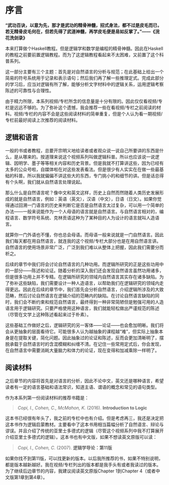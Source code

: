 # 序言

**“武功百诀，以意为先，那才是武功的精骨神髓，招式身法，都不过是皮毛而已，若无精骨皮毛何在，但若先得了武道神髓，再学皮毛便是易如反掌了。”——《浣花洗剑录》**

本来打算做个Haskell教程。但是逻辑学和数学是编程的精骨神髓。因此在Haskell的教程之前要前置逻辑教程。而为了这逻辑教程看起来不太困难，又前置了这个科普系列。

这一部分主要有三个主题：首先是对自然语言的分析与规范；在此基础上给出一个简易的符号系统用于记录和表示语句；然后我们再了解一些推理定式。完成此部分的学习后，应当对逻辑有所了解，能够分析文字材料中的逻辑关系，运用逻辑考察陈述的可靠性与合理性。

由于精力所限，本系列视频/专栏所含的信息量是十分有限的。因此仅仅看视频/专栏是远远不够的。为了弥补这个遗憾，我会推荐一些在看视频/专栏之前阅读的材料。视频/专栏的内容不会是这些阅读材料的简单重复，但是个人认为看一期视频/专栏前最好阅读上次推荐的阅读材料。

## 逻辑和语言

一般的书或者教程，总要开宗明义地给读者或者观众说一说自己所要讲的东西是什么，是从哪来的。按道理来说这个视频系列叫做逻辑科普。所以也应该说一说逻辑、因明学、墨子等等相关内容和历史背景。但是我就不打算讲这些，因为已经有太多的公众号啦，自媒体啦在对这些发表看法。但是很少有人实实在在做一些最基础的科普。所以我就偏偏不讲这些大的东西，专门挑小的和细节的讲。但是话总得有个头啊，我们就从自然语言处理说起。

那么什么是自然语言呢？像中文和英文这样，历史上自然而然随着人类历史发展形成的就是自然语言，例如：英语（英文），汉语（中文），日语（日文）。如果你觉得通过回溯一门语言的历史来判断它是否是自然语言太过复杂，可以用一个简单的办法——一般来说能作为一个人母语的语言就是自然语言。与自然语言相对的，编程语言、数学符号系统、克林贡语这种为了某种目的人为设计的语言就叫人造语言。

就算你一门外语也不懂，你也总会母语。而母语一般来说就是一门自然语言。因此我们每天都在用自然语言，就连我的这个视频/专栏大部分也是在用自然语言讲。自然语言的使用场景非常广泛，广泛到我们难以从整体上把握，因此我们需要分而析之。

后续的章节中我们将会讨论自然语言的几种功用。而逻辑所研究的正是这些功用中的一部分——陈述和论证。随着分析的深入我们还会发现自然语言虽然功用诸多，但是很多功用上并不专精。在逻辑所研究的领域内自然语言其实存在诸多缺陷。为了弥补这些缺陷，我们需要设计一种人造语言，以帮助我们在逻辑研究的领域内走得更远。因此在后续的章节中，我们首先会分析自然语言，介绍逻辑所涉及的大致范畴，然后讨论自然语言在逻辑介绍的范畴内的缺陷。在讨论自然语言缺陷的同时，我们会不断约束和规范自然语言，最终得到一种非常简陋但是勉强可用的人造语言用于逻辑研究。只要严格使用这种语言，我们就能轻松做出严谨规范的陈述（尽管在文学上这种陈述看起来过于朴素）。

这些基础工作做好之后，逻辑研究的另一客体——论证——也会愈加明晰。我们将会从更抽象的层面看待它。可能很多人认为越抽象的课程越“难”，但实际上抽象本身是在提取关键，简化问题。因此抽象过的论证和陈述，反而会更加清晰明了，摆脱承载于自然语言时的含混模糊和纠缠不清。在记住一些常用定式后，你会发现，在自然语言中需要消耗大量脑力和体力的论证，现在变得和加减乘除一样明了。

## 阅读材料

之后章节的内容将首先是对语言的分析，因此不论中文，英文还是哪种语言，希望读者有一定的语言基础和语法常识，知道主语、谓语的概念和常见的语句类型。

作为本系列第一份阅读材料的推荐书籍是：

> *Copi, I., Cohen, C., McMahon, K.* (2016). **Introduction to Logic**

这本书已经很有年头了，我之前的专栏中也有介绍。但是考虑再三，我还是决定把这本书作为逻辑启蒙教材。主要看中了这本书用相当篇幅分析了自然语言、辩论与谬误。并且介绍了传统的亚里士多德式的逻辑（尽管这个视频系列中我不打算展开介绍亚里士多德式的逻辑）。这本书也有中文版，如果不想读英文原版可以读：

> *Copi, I., Cohen, C.* (2007). **逻辑学导论：第11版**

如果你找不到第11版，可以找更新的版本。以后我所推荐的书，如果不特别说明，都是版本越新越好。我在视频/专栏列出的版本都是我手头有或者我读过的版本。为了继续后边章节的内容，我建议阅读英文原版Chapter 1到Chapter 4（或者中文版第1章到第4章）。

